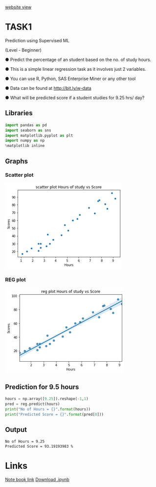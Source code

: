 [website view](https://tejas-python.github.io/Spark-foundation-intern-tasks/Task%201/)


# TASK1
Prediction using Supervised ML

(Level - Beginner)

● Predict the percentage of an student based on the no. of study hours.

● This is a simple linear regression task as it involves just 2 variables.

● You can use R, Python, SAS Enterprise Miner or any other tool

● Data can be found at http://bit.ly/w-data

● What will be predicted score if a student studies for 9.25 hrs/ day?

## Libraries
```python
import pandas as pd 
import seaborn as sns
import matplotlib.pyplot as plt
import numpy as np 
%matplotlib inline 
```

## Graphs
### Scatter plot
![](./images/graph2.png)

### REG plot 
![](./images/graph1.png)

## Prediction for 9.5 hours

```python
hours = np.array([9.25]).reshape(-1,1)
pred = reg.predict(hours)
print("No of Hours = {}".format(hours))
print("Predicted Score = {}".format(pred[0]))
```

## Output

```output
No of Hours = 9.25
Predicted Score = 93.19193983 %
```
# Links
[Note book link](https://github.com/tejas-python/Spark-foundation-intern-tasks/blob/master/Task%201/Task1.ipynb)
[Download .ipynb](https://tejas-python.github.io/Spark-foundation-intern-tasks/task1)